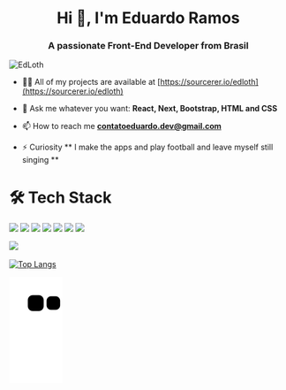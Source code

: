 <h1 align="center">Hi 👋, I'm Eduardo Ramos</h1>
<h3 align="center">A passionate Front-End Developer from Brasil</h3>
<p align="left"> <img src="https://komarev.com/ghpvc/?username=edloth" alt="EdLoth" /> </p>


- 👨‍💻 All of my projects are available at [https://sourcerer.io/edloth](https://sourcerer.io/edloth)

- 💬 Ask me whatever you want: **React, Next, Bootstrap, HTML and CSS**

- 📫 How to reach me **contatoeduardo.dev@gmail.com**

- ⚡ Curiosity ** I make the apps and play football and leave myself still singing **


# 🛠 Tech Stack

<p>
  <img src="https://img.shields.io/badge/javascript%20-%23323330.svg?&style=for-the-badge&logo=javascript&logoColor=%23F7DF1E"/>
  <img src="https://img.shields.io/badge/typescript%20-%23007ACC.svg?&style=for-the-badge&logo=typescript&logoColor=white"/>
  <img src="https://img.shields.io/badge/react%20-%2320232a.svg?&style=for-the-badge&logo=react&logoColor=%2361DAFB"/>
  <img src="https://img.shields.io/badge/react_native%20-%2320232a.svg?&style=for-the-badge&logo=react&logoColor=%2361DAFB"/>
  <img src="https://img.shields.io/badge/node.js%20-%2343853D.svg?&style=for-the-badge&logo=node.js&logoColor=white"/>
  <img src="https://img.shields.io/badge/git%20-%23F05033.svg?&style=for-the-badge&logo=git&logoColor=white"/>
  <img src="https://img.shields.io/badge/github%20-%23121011.svg?&style=for-the-badge&logo=github&logoColor=white"/>
</p>




  <img src = "https://github-readme-stats.vercel.app/api?username=EdLoth&show_icons=true&theme=algolia&line_height=27">

 
  [![Top Langs](https://github-readme-stats.vercel.app/api/top-langs/?username=EdLoth&layout=compact)](https://github.com/EdLoth/github-readme-stats)

![Snake animation](https://github.com/EdLoth/EdLoth/blob/output/github-contribution-grid-snake.svg)

